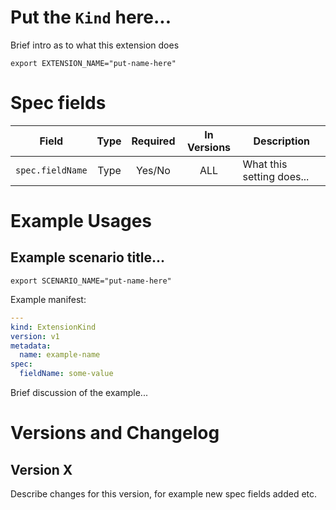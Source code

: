 # Put the `Kind` here...

Brief intro as to what this extension does

```shell
export EXTENSION_NAME="put-name-here"
```

# Spec fields

| Field                              | Type    | Required | In Versions | Description                                                                                                                                                                                                          |
|------------------------------------|:-------:|:--------:|:-----------:|----------------------------------------------------------------------------------------------------------------------------------------------------------------------------------------------------------------------|
| `spec.fieldName`                   | Type    | Yes/No   | ALL         | What this setting does...                                                                                                                                                                                            |

# Example Usages

## Example scenario title...

```shell
export SCENARIO_NAME="put-name-here"
```

Example manifest:

```yaml
---
kind: ExtensionKind
version: v1
metadata:
  name: example-name
spec:
  fieldName: some-value
```

Brief discussion of the example...

# Versions and Changelog

## Version X

Describe changes for this version, for example new spec fields added etc.
